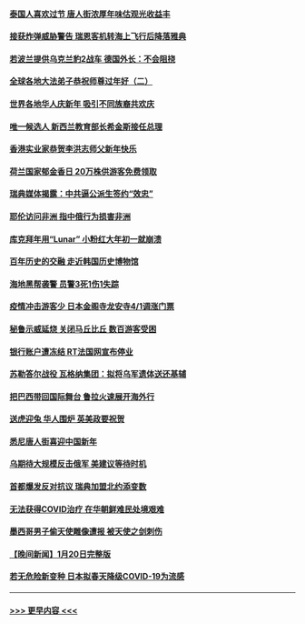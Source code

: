 #### [泰国人喜欢过节 唐人街浓厚年味估观光收益丰](../pages/prog202/a103632171.md?t=01231543) 
#### [接获炸弹威胁警告 瑞恩客机转海上飞行后降落雅典](../pages/prog202/a103632159.md?t=01231543) 
#### [若波兰提供乌克兰豹2战车 德国外长：不会阻挠](../pages/prog202/a103632146.md?t=01231543) 
#### [全球各地大法弟子恭祝师尊过年好（二）](../pages/prog202/a103631932.md?t=01231543) 
#### [世界各地华人庆新年 吸引不同族裔共欢庆](../pages/prog202/a103631933.md?t=01231543) 
#### [唯一候选人 新西兰教育部长希金斯接任总理](../pages/prog202/a103631714.md?t=01231543) 
#### [香港实业家恭贺李洪志师父新年快乐](../pages/prog202/a103631717.md?t=01231543) 
#### [荷兰国家郁金香日 20万株供游客免费领取](../pages/prog202/a103631732.md?t=01231543) 
#### [瑞典媒体揭露：中共逼公派生签约“效忠”](../pages/prog202/a103631718.md?t=01231543) 
#### [耶伦访问非洲 指中俄行为损害非洲](../pages/prog202/a103631716.md?t=01231543) 
#### [库克拜年用“Lunar” 小粉红大年初一就崩溃](../pages/prog202/a103631695.md?t=01231543) 
#### [百年历史的交融 走近韩国历史博物馆](../pages/prog202/a103631721.md?t=01231543) 
#### [海地黑帮袭警 员警3死1伤1失踪](../pages/prog202/a103631204.md?t=01231543) 
#### [疫情冲击游客少 日本金阁寺龙安寺4/1调涨门票](../pages/prog202/a103631158.md?t=01231543) 
#### [秘鲁示威延烧 关闭马丘比丘 数百游客受困](../pages/prog202/a103631148.md?t=01231543) 
#### [银行账户遭冻结 RT法国网宣布停业](../pages/prog202/a103631141.md?t=01231543) 
#### [苏勒答尔战役 瓦格纳集团：拟将乌军遗体送还基辅](../pages/prog202/a103631134.md?t=01231543) 
#### [把巴西带回国际舞台 鲁拉火速展开海外行](../pages/prog202/a103631127.md?t=01231543) 
#### [送虎迎兔 华人围炉 英美政要祝贺](../pages/prog202/a103630885.md?t=01231543) 
#### [悉尼唐人街喜迎中国新年](../pages/prog202/a103630884.md?t=01231543) 
#### [乌期待大规模反击俄军 美建议等待时机](../pages/prog202/a103630997.md?t=01231543) 
#### [首都爆发反对抗议 瑞典加盟北约添变数](../pages/prog202/a103630998.md?t=01231543) 
#### [无法获得COVID治疗 在华朝鲜难民处境艰难](../pages/prog202/a103630767.md?t=01231543) 
#### [墨西哥男子偷天使雕像遭报 被天使之剑刺伤](../pages/prog202/a103630762.md?t=01231543) 
#### [【晚间新闻】1月20日完整版](../pages/prog202/a103630699.md?t=01231543) 
#### [若无危险新变种 日本拟春天降级COVID-19为流感](../pages/prog202/a103630730.md?t=01231543) 

----
#### [ >>> 更早内容 <<< ](../indexes/prog202-earlier.md)
